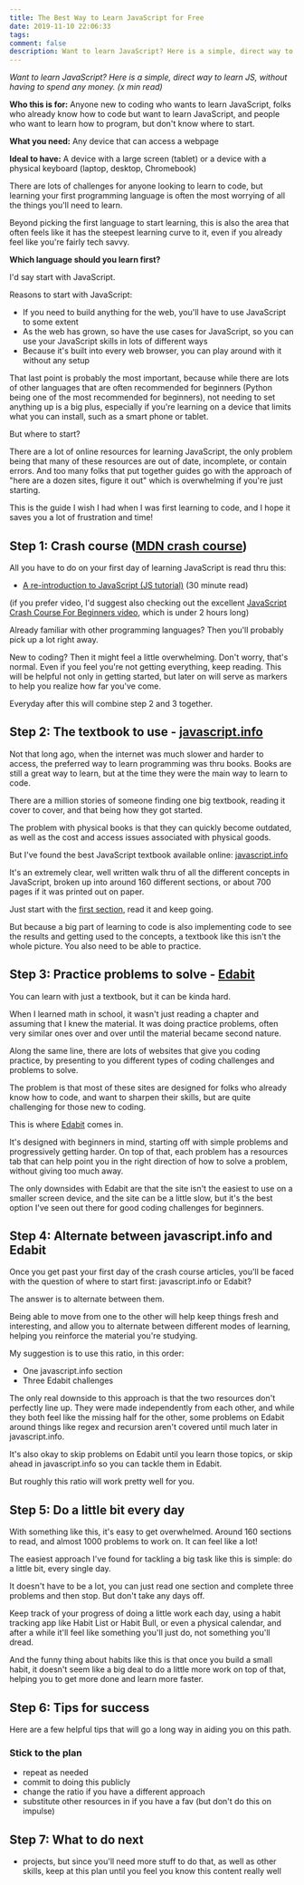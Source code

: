 ```yaml
---
title: The Best Way to Learn JavaScript for Free
date: 2019-11-10 22:06:33
tags:
comment: false
description: Want to learn JavaScript? Here is a simple, direct way to learn JS, without having to spend any money.
---
```


_Want to learn JavaScript? Here is a simple, direct way to learn JS, without having to spend any money. (x min read)_

**Who this is for:** Anyone new to coding who wants to learn JavaScript, folks who already know how to code but want to learn JavaScript, and people who want to learn how to program, but don't know where to start.

**What you need:** Any device that can access a webpage

**Ideal to have:** A device with a large screen (tablet) or a device with a physical keyboard (laptop, desktop, Chromebook)

There are lots of challenges for anyone looking to learn to code, but learning your first programming language is often the most worrying of all the things you'll need to learn.

Beyond picking the first language to start learning, this is also the area that often feels like it has the steepest learning curve to it, even if you already feel like you're fairly tech savvy.

**Which language should you learn first?**

I'd say start with JavaScript.

Reasons to start with JavaScript:

- If you need to build anything for the web, you'll have to use JavaScript to some extent
- As the web has grown, so have the use cases for JavaScript, so you can use your JavaScript skills in lots of different ways
- Because it's built into every web browser, you can play around with it without any setup

That last point is probably the most important, because while there are lots of other languages that are often recommended for beginners (Python being one of the most recommended for beginners), not needing to set anything up is a big plus, especially if you're learning on a device that limits what you can install, such as a smart phone or tablet.

But where to start?

There are a lot of online resources for learning JavaScript, the only problem being that many of these resources are out of date, incomplete, or contain errors. And too many folks that put together guides go with the approach of "here are a dozen sites, figure it out" which is overwhelming if you're just starting.

This is the guide I wish I had when I was first learning to code, and I hope it saves you a lot of frustration and time!

## Step 1: Crash course ([MDN crash course](https://developer.mozilla.org/en-US/docs/Web/JavaScript/A_re-introduction_to_JavaScript))

All you have to do on your first day of learning JavaScript is read thru this:

<!-- - [javascript-crash-course.md](https://gist.github.com/not-an-aardvark/cb9dbfba750e9a28cb78447491a1d079) (5 minute read) -->

<!-- - [Learn these JavaScript fundamentals and become a better developer](https://www.freecodecamp.org/news/learn-these-javascript-fundamentals-and-become-a-better-developer-2a031a0dc9cf/) (10 minute read) -->

- [A re-introduction to JavaScript (JS tutorial)](https://developer.mozilla.org/en-US/docs/Web/JavaScript/A_re-introduction_to_JavaScript) (30 minute read)

(if you prefer video, I'd suggest also checking out the excellent [JavaScript Crash Course For Beginners video](https://www.youtube.com/watch?v=hdI2bqOjy3c), which is under 2 hours long)

Already familiar with other programming languages? Then you'll probably pick up a lot right away.

New to coding? Then it might feel a little overwhelming. Don't worry, that's normal. Even if you feel you're not getting everything, keep reading. This will be helpful not only in getting started, but later on will serve as markers to help you realize how far you've come.

Everyday after this will combine step 2 and 3 together.

## Step 2: The textbook to use - [javascript.info](https://javascript.info/)

Not that long ago, when the internet was much slower and harder to access, the preferred way to learn programming was thru books. Books are still a great way to learn, but at the time they were the main way to learn to code.

There are a million stories of someone finding one big textbook, reading it cover to cover, and that being how they got started.

The problem with physical books is that they can quickly become outdated, as well as the cost and access issues associated with physical goods.

But I've found the best JavaScript textbook available online: [javascript.info](https://javascript.info/)

It's an extremely clear, well written walk thru of all the different concepts in JavaScript, broken up into around 160 different sections, or about 700 pages if it was printed out on paper.

Just start with the [first section](https://javascript.info/intro), read it and keep going.

But because a big part of learning to code is also implementing code to see the results and getting used to the concepts, a textbook like this isn't the whole picture. You also need to be able to practice.

## Step 3: Practice problems to solve - [Edabit](https://edabit.com/challenges/javascript)

You can learn with just a textbook, but it can be kinda hard.

When I learned math in school, it wasn't just reading a chapter and assuming that I knew the material. It was doing practice problems, often very similar ones over and over until the material became second nature.

Along the same line, there are lots of websites that give you coding practice, by presenting to you different types of coding challenges and problems to solve.

The problem is that most of these sites are designed for folks who already know how to code, and want to sharpen their skills, but are quite challenging for those new to coding.

This is where [Edabit](https://edabit.com/challenges/javascript) comes in.

It's designed with beginners in mind, starting off with simple problems and progressively getting harder. On top of that, each problem has a resources tab that can help point you in the right direction of how to solve a problem, without giving too much away.

The only downsides with Edabit are that the site isn't the easiest to use on a smaller screen device, and the site can be a little slow, but it's the best option I've seen out there for good coding challenges for beginners.

## Step 4: Alternate between javascript.info and Edabit

Once you get past your first day of the crash course articles, you'll be faced with the question of where to start first: javascript.info or Edabit?

The answer is to alternate between them.

Being able to move from one to the other will help keep things fresh and interesting, and allow you to alternate between different modes of learning, helping you reinforce the material you're studying.

My suggestion is to use this ratio, in this order:

- One javascript.info section
- Three Edabit challenges

The only real downside to this approach is that the two resources don't perfectly line up. They were made independently from each other, and while they both feel like the missing half for the other, some problems on Edabit around things like regex and recursion aren't covered until much later in javascript.info.

It's also okay to skip problems on Edabit until you learn those topics, or skip ahead in javascript.info so you can tackle them in Edabit.

But roughly this ratio will work pretty well for you.

## Step 5: Do a little bit every day

With something like this, it's easy to get overwhelmed. Around 160 sections to read, and almost 1000 problems to work on. It can feel like a lot!

The easiest approach I've found for tackling a big task like this is simple: do a little bit, every single day.

It doesn't have to be a lot, you can just read one section and complete three problems and then stop. But don't take any days off.

Keep track of your progress of doing a little work each day, using a habit tracking app like Habit List or Habit Bull, or even a physical calendar, and after a while it'll feel like something you'll just do, not something you'll dread.

And the funny thing about habits like this is that once you build a small habit, it doesn't seem like a big deal to do a little more work on top of that, helping you to get more done and learn more faster.

## Step 6: Tips for success

Here are a few helpful tips that will go a long way in aiding you on this path.

### Stick to the plan

- repeat as needed
- commit to doing this publicly
- change the ratio if you have a different approach
- substitute other resources in if you have a fav (but don't do this on impulse)

## Step 7: What to do next

- projects, but since you'll need more stuff to do that, as well as other skills, keep at this plan until you feel you know this content really well

<!-- also add??? - https://github.com/ryanmcdermott/clean-code-javascript -->
